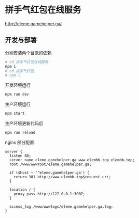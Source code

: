 # 拼手气红包在线服务

http://eleme.gamehelper.ga/

## 开发与部署

分别安装两个目录的依赖

```bash
# cd 拼手气红包在线服务
npm i
# cd 拼手气红包
# npm i
```

开发环境运行

```bash
npm run dev
```

生产环境运行

```bash
npm start
```

生产环境更新代码后

```bash
npm run reload
```

nginx 部分配置

```nginx
server {
  listen 80;
  server_name eleme.gamehelper.ga www.elemhb.top elemhb.top;
  root /www/wwwroot/eleme.gamehelper.ga;

  if ($host ~ '^eleme.gamehelper.ga') {
    return 301 http://www.elemhb.top$request_uri;
  }

  location / {
    proxy_pass http://127.0.0.1:3007;
  }

  access_log /www/wwwlogs/eleme.gamehelper.ga.log;
}
```
